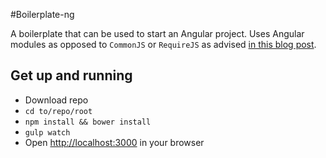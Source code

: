 #Boilerplate-ng

A boilerplate that can be used to start an Angular project. Uses Angular modules as opposed to `CommonJS` or `RequireJS` as advised [in this blog post](https://medium.com/@dickeyxxx/best-practices-for-building-angular-js-apps-266c1a4a6917).

## Get up and running

- Download repo
- `cd to/repo/root`
- `npm install && bower install`
- `gulp watch`
- Open [http://localhost:3000](http://localhost:3000) in your browser
